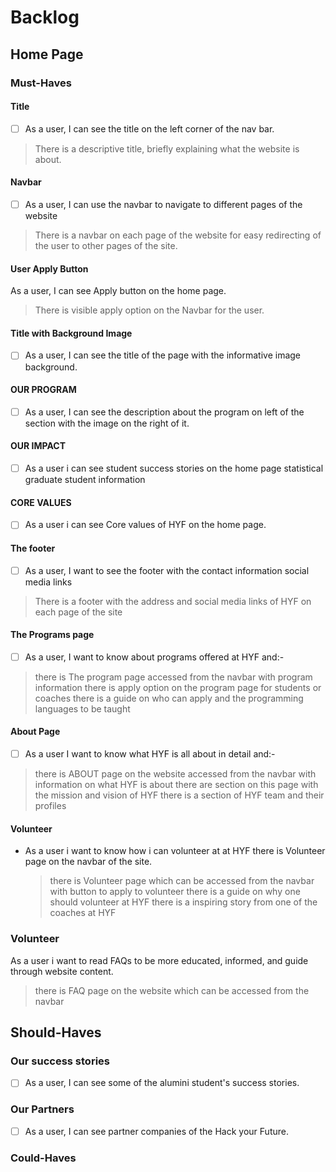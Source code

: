 # Backlog

## Home Page

### Must-Haves

#### Title

- [ ] As a user, I can see the title on the left corner of the nav bar.

> There is a descriptive title, briefly explaining what the website is about.

#### Navbar

- [ ] As a user, I can use the navbar to navigate to different pages of the
      website

> There is a navbar on each page of the website for easy redirecting of the user
> to other pages of the site.

#### User Apply Button

As a user, I can see Apply button on the home page.

> There is visible apply option on the Navbar for the user.

#### Title with Background Image

- [ ] As a user, I can see the title of the page with the informative image
      background.

#### OUR PROGRAM

- [ ] As a user, I can see the description about the program on left of the
      section with the image on the right of it.

#### OUR IMPACT

- [ ] As a user i can see student success stories on the home page statistical
      graduate student information

#### CORE VALUES

- [ ] As a user i can see Core values of HYF on the home page.

#### The footer

- [ ] As a user, I want to see the footer with the contact information social
      media links

> There is a footer with the address and social media links of HYF on each page
> of the site

#### The Programs page

- [ ] As a user, I want to know about programs offered at HYF and:-

> there is The program page accessed from the navbar with program information
> there is apply option on the program page for students or coaches there is a
> guide on who can apply and the programming languages to be taught

#### About Page

- [ ] As a user I want to know what HYF is all about in detail and:-

> there is ABOUT page on the website accessed from the navbar with information
> on what HYF is about there are section on this page with the mission and
> vision of HYF there is a section of HYF team and their profiles

#### Volunteer

- As a user i want to know how i can volunteer at at HYF there is Volunteer page
  on the navbar of the site.
  > there is Volunteer page which can be accessed from the navbar with button to
  > apply to volunteer there is a guide on why one should volunteer at HYF there
  > is a inspiring story from one of the coaches at HYF

### Volunteer

As a user i want to read FAQs to be more educated, informed, and guide through
website content.

> there is FAQ page on the website which can be accessed from the navbar

## Should-Haves

### Our success stories

- [ ] As a user, I can see some of the alumini student's success stories.

### Our Partners

- [ ] As a user, I can see partner companies of the Hack your Future.

### Could-Haves
